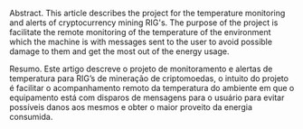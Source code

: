 Abstract. 
This article describes the project for the temperature monitoring and alerts of cryptocurrency mining RIG's. The purpose of the project is facilitate the remote monitoring of the temperature of the environment which the machine is with messages sent to the user to avoid possible damage to them and get the most out of the energy usage.

Resumo. 
Este artigo descreve o projeto de monitoramento e alertas de temperatura para RIG’s de mineração de criptomoedas, o intuito do projeto é facilitar o acompanhamento remoto da temperatura do ambiente em que o equipamento está com disparos de mensagens para o usuário para evitar possíveis danos aos mesmos e obter o maior proveito da energia consumida.
